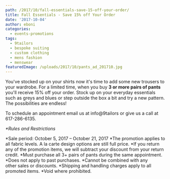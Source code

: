 ```yaml
---
path: /2017/10/fall-essentials-save-15-off-your-order/
title: Fall Essentials - Save 15% off Your Order
date: '2017-10-04'
author: eboni
categories:
  - events-promotions
tags:
  - 9tailors
  - bespoke suiting
  - custom clothing
  - mens fashion
  - menswear
featuredImage: /uploads/2017/10/pants_ad_201710.jpg
---
```

You've stocked up on your shirts now it's time to add some new trousers to your wardrobe. For a limited time, when you buy **3 or more pairs of pants** you'll receive 15% off your order. Stock up on your everyday essentials such as greys and blues or step outside the box a bit and try a new pattern. The possibilities are endless!

To schedule an appointment email us at info@9tailors or give us a call at 617-286-6135.

_\*Rules and Restrictions_

*Sale period: October 5, 2017 – October 21, 2017
*The promotion applies to all fabric levels. A la carte design options are still full price.
*If you return any of the promotion items, we will subtract your discount from your return credit.
*Must purchase all 3+ pairs of pants during the same appointment.
*Does not apply to past purchases.
*Cannot be combined with any other sales or discounts.
*Shipping and handling charges apply to all promoted items.
*Void where prohibited.